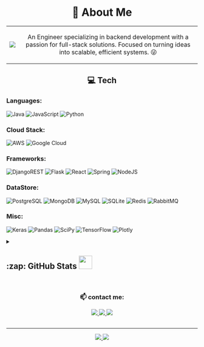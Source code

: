 <h1 align="center"> 💫 About Me </h1>

<table border="0px" align="center">
  <tr>
    <td><img src="./coding.gif" width="auto" style="background-color: transparent;"/></td>
    <td>
      <p align="center">An Engineer specializing in backend development with a passion for full-stack solutions. Focused on turning ideas into scalable, efficient systems. 😜</p>
    </td>
  </tr>
</table>

<h2 align="center"> 💻 Tech </h2>

### Languages:

![Java](https://img.shields.io/badge/java-%23ED8B00.svg?style=for-the-badge&logo=java&logoColor=white) 
![JavaScript](https://img.shields.io/badge/javascript-%23323330.svg?style=for-the-badge&logo=javascript&logoColor=%23F7DF1E) 
![Python](https://img.shields.io/badge/python-3670A0?style=for-the-badge&logo=python&logoColor=ffdd54) 

### Cloud Stack:
![AWS](https://img.shields.io/badge/AWS-%23FF9900.svg?style=for-the-badge&logo=amazon-aws&logoColor=white) 
![Google Cloud](https://img.shields.io/badge/Google%20Cloud-%234285F4.svg?style=for-the-badge&logo=google-cloud&logoColor=white) 

### Frameworks:
![DjangoREST](https://img.shields.io/badge/DJANGO-REST-ff1709?style=for-the-badge&logo=django&logoColor=white&color=ff1709&labelColor=gray) 
![Flask](https://img.shields.io/badge/flask-%23000.svg?style=for-the-badge&logo=flask&logoColor=white) 
![React](https://img.shields.io/badge/react-%2320232a.svg?style=for-the-badge&logo=react&logoColor=%2361DAFB) 
![Spring](https://img.shields.io/badge/Spring-6DB33F?style=for-the-badge&logo=spring&logoColor=white) 
![NodeJS](https://img.shields.io/badge/Node.js-43853D?style=for-the-badge&logo=node.js&logoColor=white)

### DataStore:
![PostgreSQL](https://img.shields.io/badge/PostgreSQL-316192?style=for-the-badge&logo=postgresql&logoColor=white) 
![MongoDB](https://img.shields.io/badge/MongoDB-%234ea94b.svg?style=for-the-badge&logo=mongodb&logoColor=white) 
![MySQL](https://img.shields.io/badge/mysql-%2300f.svg?style=for-the-badge&logo=mysql&logoColor=white) 
![SQLite](https://img.shields.io/badge/sqlite-%2307405e.svg?style=for-the-badge&logo=sqlite&logoColor=white) 
![Redis](https://img.shields.io/badge/redis-%23DD0031.svg?style=for-the-badge&logo=redis&logoColor=white) 
![RabbitMQ](https://img.shields.io/badge/rabbitmq-%23FF6600.svg?&style=for-the-badge&logo=rabbitmq&logoColor=white)

### Misc:
![Keras](https://img.shields.io/badge/Keras-%23D00000.svg?style=for-the-badge&logo=Keras&logoColor=white) 
![Pandas](https://img.shields.io/badge/pandas-%23150458.svg?style=for-the-badge&logo=pandas&logoColor=white) 
![SciPy](https://img.shields.io/badge/SciPy-%230C55A5.svg?style=for-the-badge&logo=scipy&logoColor=%white) 
![TensorFlow](https://img.shields.io/badge/TensorFlow-%23FF6F00.svg?style=for-the-badge&logo=TensorFlow&logoColor=white) 
![Plotly](https://img.shields.io/badge/Plotly-%233F4F75.svg?style=for-the-badge&logo=plotly&logoColor=white) 
<br/>

<details style="display:flex;">
  <summary><h2>:zap: GitHub Stats <img src = "https://i.pinimg.com/originals/65/c4/f4/65c4f452571be1261e9c623f7da488ac.gif" width = 35px></h2></summary>
     <img src="https://github-readme-stats.vercel.app/api?username=spectroalias&theme=onedark&show_icons=true&hide_border=true&count_private=true" alt="Stats spectroalias" width="50%"/>
    <img src="https://github-readme-stats.vercel.app/api/top-langs/?username=spectroalias&theme=onedark&show_icons=true&hide_border=true&layout=compact" width="45%"/>
<!--     <a href="https://git.io/streak-stats"><img src="https://streak-stats.demolab.com?user=spectroalias" width="33%"/></a> -->
</details>

<br/>

<div align="center">
<H3>📫 contact me:</H3>
<a href="https://www.linkedin.com/in/nitish-kumar-1000x/">
    <img src="https://img.shields.io/badge/-LinkedIn-blue?style=flat-square&logo=Linkedin&logoColor=white&link=https://www.linkedin.com/in/nitish-kumar-1000x/">
  </a>
<a href="mailto:mail@nkchauhan022@gmail.com">
    <img src="https://img.shields.io/badge/-Gmail-d14836?style=flat-square&logo=Gmail&logoColor=white&link=mail@nkchauhan022@gmail.com">
  </a>
<a href="https://www.instagram.com/nauti_ish/">
    <img src="https://img.shields.io/badge/-Instagram-e4405f?style=flat-square&logo=Instagram&logoColor=white&link=https://www.instagram.com/nauti_ish/">
  </a>
</div>
<br/> <hr/>
<div align=center>
  <a href="https://medium.com/@nerdynews">
    <img src="https://img.shields.io/badge/Medium-12100E?logo=medium&logoColor=white">
  </a>
  <a href="https://github.com/spectroalias">
    <img src="https://badges.pufler.dev/visits/spectroalias/spectroalias?style=flat-square&color=black&logo=github">
  </a>
</div>
